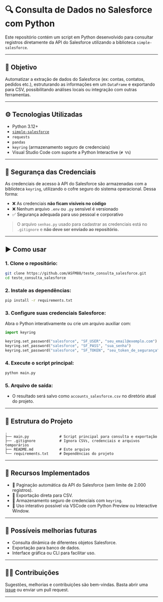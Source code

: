 # 🔍 Consulta de Dados no Salesforce com Python

Este repositório contém um script em Python desenvolvido para consultar registros diretamente da API do Salesforce utilizando a biblioteca `simple-salesforce`.

---

## 📌 Objetivo

Automatizar a extração de dados do Salesforce (ex: contas, contatos, pedidos etc.), estruturando as informações em um `DataFrame` e exportando para CSV, possibilitando análises locais ou integração com outras ferramentas.

---

## ⚙️ Tecnologias Utilizadas

- Python 3.12+
- [`simple-salesforce`](https://pypi.org/project/simple-salesforce/)
- `requests`
- `pandas`
- `keyring` (armazenamento seguro de credenciais)
- Visual Studio Code com suporte a Python Interactive (`# %%`)

---

## 🔐 Segurança das Credenciais

As credenciais de acesso à API do Salesforce são armazenadas com a biblioteca `keyring`, utilizando o cofre seguro do sistema operacional. Dessa forma:

- ❌ As credenciais **não ficam visíveis no código**
- ❌ Nenhum arquivo `.env` ou `.py` sensível é versionado
- ✅ Segurança adequada para uso pessoal e corporativo

> O arquivo `senhas.py` usado para cadastrar as credenciais está no `.gitignore` e **não deve ser enviado ao repositório.**

---

## ▶️ Como usar

### 1. Clone o repositório:
```bash
git clone https://github.com/ASFM88/teste_consulta_salesforce.git
cd teste_consulta_salesforce
```

### 2. Instale as dependências:
```bash
pip install -r requirements.txt
```

### 3. Configure suas credenciais Salesforce:
Abra o Python interativamente ou crie um arquivo auxiliar com:

```python
import keyring

keyring.set_password("salesforce", "SF_USER", "seu_email@exemplo.com")
keyring.set_password("salesforce", "SF_PASS", "sua_senha")
keyring.set_password("salesforce", "SF_TOKEN", "seu_token_de_segurança")
```

### 4. Execute o script principal:
```bash
python main.py
```

### 5. Arquivo de saída:
- O resultado será salvo como `accounts_salesforce.csv` no diretório atual do projeto.

---

## 📁 Estrutura do Projeto

```
.
├── main.py              # Script principal para consulta e exportação
├── .gitignore           # Ignora CSVs, credenciais e arquivos temporários
├── README.md            # Este arquivo
└── requirements.txt     # Dependências do projeto
```

---

## 📌 Recursos Implementados

- 🔄 Paginação automática da API do Salesforce (sem limite de 2.000 registros).
- 💾 Exportação direta para CSV.
- 🔐 Armazenamento seguro de credenciais com `keyring`.
- 🧠 Uso interativo possível via VSCode com Python Preview ou Interactive Window.

---

## 🚀 Possíveis melhorias futuras

- Consulta dinâmica de diferentes objetos Salesforce.
- Exportação para banco de dados.
- Interface gráfica ou CLI para facilitar uso.

---

## 🙋‍♂️ Contribuições

Sugestões, melhorias e contribuições são bem-vindas. Basta abrir uma [issue](https://github.com/ASFM88/teste_consulta_salesforce/issues) ou enviar um pull request.

---